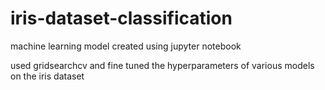 # iris-dataset-classification
machine learning model created using jupyter notebook

used gridsearchcv and fine tuned the hyperparameters of various models on the iris dataset
